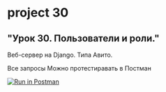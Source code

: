 project 30
=========
"Урок 30. Пользователи и роли."
---------
Веб-сервер на Django. Типа Авито.

Все запросы Можно протестиравать в Постман

[![Run in Postman](https://run.pstmn.io/button.svg)](https://app.getpostman.com/run-collection/5142b79eac64876e46a8?action=collection%2Fimport)



